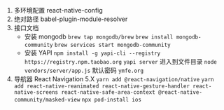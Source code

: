 1. 多环境配置
   react-native-config
2. 绝对路径
   babel-plugin-module-resolver
3. 接口文档
   - 安装 mongodb
     `brew tap mongodb/brew`
     `brew install mongodb-community`
     `brew services start mongodb-community`
   - 安装 YAPI
     `npm install -g yapi-cli --registry https://registry.npm.taobao.org`
     `yapi server`
     进入到文件目录
     `node vendors/server/app.js`
     默认密码 `ymfe.org`
4. 导航器 React Navigation 5.X
   `yarn add @react-navigation/native`
   `yarn add react-native-reanimated react-native-gesture-handler react-native-screens react-native-safe-area-context @react-native-community/masked-view`
   `npx pod-install ios`